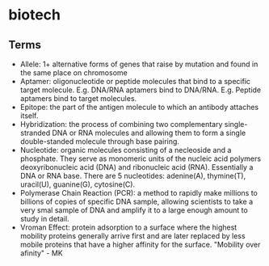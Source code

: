 # biotech


## Terms
- Allele: 1+ alternative forms of genes that raise by mutation and found in the same place on chromosome
- Aptamer: oligonucleotide or peptide molecules that bind to a specific target molecule. E.g. DNA/RNA aptamers bind to DNA/RNA. E.g. Peptide aptamers bind to target molecules.
- Epitope: the part of the antigen molecule to which an antibody attaches itself.
- Hybridization: the process of combining two complementary single-stranded DNA or RNA molecules and allowing them to form a single double-standed molecule through base pairing.
- Nucleotide: organic molecules consisting of a necleoside and a phosphate. They serve as monomeric units of the nucleic acid polymers deoxyribonucleic acid (DNA) and ribonucleic acid (RNA). Essentially a DNA or RNA base. There are 5 nucleotides: adenine(A), thymine(T), uracil(U), guanine(G), cytosine(C).
- Polymerase Chain Reaction (PCR): a method to rapidly make millions to billions of copies of specific DNA sample, allowing scientists to take a very smal sample of DNA and amplify it to a large enough amount to study in detail.
- Vroman Effect: protein adsorption to a surface where the highest mobility proteins generally arrive first and are later replaced by less mobile proteins that have a higher affinity for the surface. "Mobility over afinity" - MK

